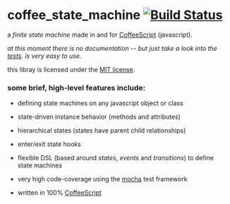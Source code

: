 # coffee_state_machine [![Build Status](https://secure.travis-ci.org/spearwolf/coffee_state_machine.png "Build Status")](http://travis-ci.org/spearwolf/coffee_state_machine)

a _finite state machine_ made in and for [CoffeeScript](http://coffeescript.org/) (javascript).

_at this moment there is no documentation -- but just take a look into the [tests](test/). is very easy to use._

this libray is licensed under the [MIT license](LICENSE).


### some brief, high-level features include:

*  defining state machines on any javascript object or class

*  state-driven instance behavior (methods and attributes)

*  hierarchical states (states have parent child relationships)

*  enter/exit state hooks

*  flexible DSL (based around _states_, _events_ and _transitions_) to define state machines

*  very high code-coverage using the [mocha](http://visionmedia.github.com/mocha/) test framework

*  written in 100% [CoffeeScript](http://coffeescript.org/)

